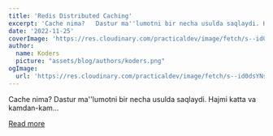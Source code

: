 ```yaml
---
title: 'Redis Distributed Caching'
excerpt: 'Cache nima?   Dastur ma''lumotni bir necha usulda saqlaydi. Hajmi katta va kamdan-kam...'
date: '2022-11-25'
coverImage: 'https://res.cloudinary.com/practicaldev/image/fetch/s--id0dsYNs--/c_imagga_scale,f_auto,fl_progressive,h_420,q_auto,w_1000/https://dev-to-uploads.s3.amazonaws.com/uploads/articles/h8jeafq9nb61qipaxz8a.png'
author:
  name: Koders
  picture: "assets/blog/authors/koders.png"
ogImage:
  url: 'https://res.cloudinary.com/practicaldev/image/fetch/s--id0dsYNs--/c_imagga_scale,f_auto,fl_progressive,h_420,q_auto,w_1000/https://dev-to-uploads.s3.amazonaws.com/uploads/articles/h8jeafq9nb61qipaxz8a.png'
---
```


Cache nima?   Dastur ma''lumotni bir necha usulda saqlaydi. Hajmi katta va kamdan-kam...

[Read more](https://dev.to/wahidd/redis-distributed-caching-1m71)
